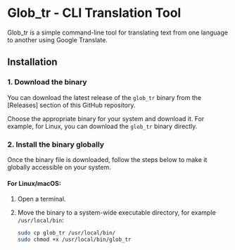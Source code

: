 # Glob_tr - CLI Translation Tool

Glob_tr is a simple command-line tool for translating text from one language to another using Google Translate.

## Installation

### 1. Download the binary

You can download the latest release of the `glob_tr` binary from the [Releases] section of this GitHub repository.

Choose the appropriate binary for your system and download it. For example, for Linux, you can download the `glob_tr` binary directly.

### 2. Install the binary globally

Once the binary file is downloaded, follow the steps below to make it globally accessible on your system.

#### For Linux/macOS:

1. Open a terminal.
2. Move the binary to a system-wide executable directory, for example `/usr/local/bin`:

   ```bash
   sudo cp glob_tr /usr/local/bin/
   sudo chmod +x /usr/local/bin/glob_tr
   ```
